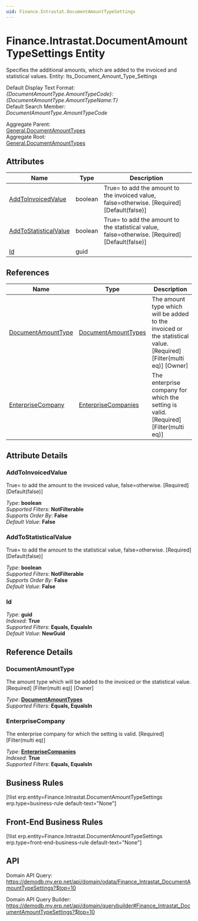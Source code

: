 ```yaml
---
uid: Finance.Intrastat.DocumentAmountTypeSettings
---
```

# Finance.Intrastat.DocumentAmountTypeSettings Entity

Specifies the additional amounts, which are added to the invoiced and statistical values. Entity: Its_Document_Amount_Type_Settings

Default Display Text Format:  
_{DocumentAmountType.AmountTypeCode}: {DocumentAmountType.AmountTypeName:T}_  
Default Search Member:  
_DocumentAmountType.AmountTypeCode_  

Aggregate Parent:  
[General.DocumentAmountTypes](General.DocumentAmountTypes.md)  
Aggregate Root:  
[General.DocumentAmountTypes](General.DocumentAmountTypes.md)  

## Attributes

| Name | Type | Description |
| ---- | ---- | --- |
| [AddToInvoicedValue](Finance.Intrastat.DocumentAmountTypeSettings.md#addtoinvoicedvalue) | boolean | True= to add the amount to the invoiced value, false=otherwise. [Required] [Default(false)] 
| [AddToStatisticalValue](Finance.Intrastat.DocumentAmountTypeSettings.md#addtostatisticalvalue) | boolean | True= to add the amount to the statistical value, false=otherwise. [Required] [Default(false)] 
| [Id](Finance.Intrastat.DocumentAmountTypeSettings.md#id) | guid |  

## References

| Name | Type | Description |
| ---- | ---- | --- |
| [DocumentAmountType](Finance.Intrastat.DocumentAmountTypeSettings.md#documentamounttype) | [DocumentAmountTypes](General.DocumentAmountTypes.md) | The amount type which will be added to the invoiced or the statistical value. [Required] [Filter(multi eq)] [Owner] |
| [EnterpriseCompany](Finance.Intrastat.DocumentAmountTypeSettings.md#enterprisecompany) | [EnterpriseCompanies](General.EnterpriseCompanies.md) | The enterprise company for which the setting is valid. [Required] [Filter(multi eq)] |


## Attribute Details

### AddToInvoicedValue

True= to add the amount to the invoiced value, false=otherwise. [Required] [Default(false)]

_Type_: **boolean**  
_Supported Filters_: **NotFilterable**  
_Supports Order By_: **False**  
_Default Value_: **False**  

### AddToStatisticalValue

True= to add the amount to the statistical value, false=otherwise. [Required] [Default(false)]

_Type_: **boolean**  
_Supported Filters_: **NotFilterable**  
_Supports Order By_: **False**  
_Default Value_: **False**  

### Id

_Type_: **guid**  
_Indexed_: **True**  
_Supported Filters_: **Equals, EqualsIn**  
_Default Value_: **NewGuid**  


## Reference Details

### DocumentAmountType

The amount type which will be added to the invoiced or the statistical value. [Required] [Filter(multi eq)] [Owner]

_Type_: **[DocumentAmountTypes](General.DocumentAmountTypes.md)**  
_Supported Filters_: **Equals, EqualsIn**  

### EnterpriseCompany

The enterprise company for which the setting is valid. [Required] [Filter(multi eq)]

_Type_: **[EnterpriseCompanies](General.EnterpriseCompanies.md)**  
_Indexed_: **True**  
_Supported Filters_: **Equals, EqualsIn**  



## Business Rules

[!list erp.entity=Finance.Intrastat.DocumentAmountTypeSettings erp.type=business-rule default-text="None"]

## Front-End Business Rules

[!list erp.entity=Finance.Intrastat.DocumentAmountTypeSettings erp.type=front-end-business-rule default-text="None"]

## API

Domain API Query:
<https://demodb.my.erp.net/api/domain/odata/Finance_Intrastat_DocumentAmountTypeSettings?$top=10>

Domain API Query Builder:
<https://demodb.my.erp.net/api/domain/querybuilder#Finance_Intrastat_DocumentAmountTypeSettings?$top=10>

